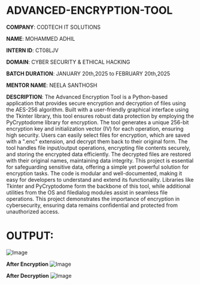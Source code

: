 # ADVANCED-ENCRYPTION-TOOL

**COMPANY**: CODTECH IT SOLUTIONS

**NAME**: MOHAMMED ADHIL

**INTERN ID**: CT08LJV

**DOMAIN**: CYBER SECURITY & ETHICAL HACKING

**BATCH DURATION**: JANUARY 20th,2025 to FEBRUARY 20th,2025

**MENTOR NAME**: NEELA SANTHOSH

**DESCRIPTION**: The Advanced Encryption Tool is a Python-based application that provides secure encryption and decryption of files using the AES-256 algorithm. Built with a user-friendly graphical interface using the Tkinter library, this tool ensures robust data protection by employing the PyCryptodome library for encryption. The tool generates a unique 256-bit encryption key and initialization vector (IV) for each operation, ensuring high security. Users can easily select files for encryption, which are saved with a ".enc" extension, and decrypt them back to their original form. The tool handles file input/output operations, encrypting file contents securely, and storing the encrypted data efficiently. The decrypted files are restored with their original names, maintaining data integrity. This project is essential for safeguarding sensitive data, offering a simple yet powerful solution for encryption tasks. The code is modular and well-documented, making it easy for developers to understand and extend its functionality. Libraries like Tkinter and PyCryptodome form the backbone of this tool, while additional utilities from the OS and filedialog modules assist in seamless file operations. This project demonstrates the importance of encryption in cybersecurity, ensuring data remains confidential and protected from unauthorized access.

# OUTPUT: 

![Image](https://github.com/user-attachments/assets/d010f3ea-a8f1-41e9-985d-02e9e42b2a97)

**After Encryption**
![Image](https://github.com/user-attachments/assets/d775d7a0-4148-4c3e-ab16-c7224c550a2b)

**After Decryption**
![Image](https://github.com/user-attachments/assets/49744732-a3a5-4eb2-97a4-f57659fb865d)
